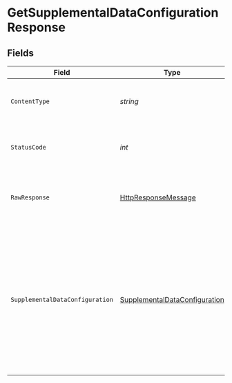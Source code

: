 # GetSupplementalDataConfigurationResponse


## Fields

| Field                                                                                                                                                                             | Type                                                                                                                                                                              | Required                                                                                                                                                                          | Description                                                                                                                                                                       | Example                                                                                                                                                                           |
| --------------------------------------------------------------------------------------------------------------------------------------------------------------------------------- | --------------------------------------------------------------------------------------------------------------------------------------------------------------------------------- | --------------------------------------------------------------------------------------------------------------------------------------------------------------------------------- | --------------------------------------------------------------------------------------------------------------------------------------------------------------------------------- | --------------------------------------------------------------------------------------------------------------------------------------------------------------------------------- |
| `ContentType`                                                                                                                                                                     | *string*                                                                                                                                                                          | :heavy_check_mark:                                                                                                                                                                | HTTP response content type for this operation                                                                                                                                     |                                                                                                                                                                                   |
| `StatusCode`                                                                                                                                                                      | *int*                                                                                                                                                                             | :heavy_check_mark:                                                                                                                                                                | HTTP response status code for this operation                                                                                                                                      |                                                                                                                                                                                   |
| `RawResponse`                                                                                                                                                                     | [HttpResponseMessage](https://learn.microsoft.com/en-us/dotnet/api/system.net.http.httpresponsemessage?view=net-5.0)                                                              | :heavy_check_mark:                                                                                                                                                                | Raw HTTP response; suitable for custom response parsing                                                                                                                           |                                                                                                                                                                                   |
| `SupplementalDataConfiguration`                                                                                                                                                   | [SupplementalDataConfiguration](../../Models/Components/SupplementalDataConfiguration.md)                                                                                         | :heavy_minus_sign:                                                                                                                                                                | OK                                                                                                                                                                                | {<br/>"supplementalDataConfig": {<br/>"orders-supplemental-data": {<br/>"dataSource": "/orders",<br/>"pullData": {<br/>"orderNumber": "order_num"<br/>},<br/>"pushData": {<br/>"orderNumber": "order_num"<br/>}<br/>}<br/>}<br/>} |